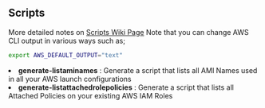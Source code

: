 ## Scripts
More detailed notes on [Scripts Wiki Page](https://github.com/pgreene/AWS-Tutorials/wiki/Scripts)
Note that you can change AWS CLI output in various ways such as;

```bash
export AWS_DEFAULT_OUTPUT="text"
```

</li>
<li><b>generate-listaminames</b> : Generate a script that lists all AMI Names used in all your AWS launch configurations</li>
<li><b>generate-listattachedrolepolicies</b> : Generate a script that lists all Attached Policies on your existing AWS IAM Roles</li>
</ul>
